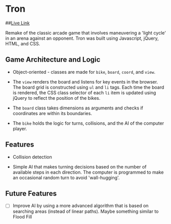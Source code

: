 # Tron

##[Live Link][link]

[link]: http://momajd.github.io/Tron/

Remake of the classic arcade game that involves maneuvering a 'light cycle' in an arena against an opponent. Tron was built using Javascript, jQuery, HTML, and CSS.


## Game Architecture and Logic

- Object-oriented - classes are made for `bike`, `board`, `coord`, and `view`.

- The `view` renders the board and listens for key events in the browser. The board grid is constructed using `ul` and `li` tags. Each time the board is rendered, the CSS class selector of each `li` item is updated using jQuery to reflect the position of the bikes.

- The `board` class takes dimensions as arguments and checks if coordinates are within its boundaries.

- The `bike` holds the logic for turns, collisions, and the AI of the computer player.

## Features

- Collision detection

- Simple AI that makes turning decisions based on the number of available steps in each direction. The computer is programmed to make an occasional random turn to avoid 'wall-hugging'.

## Future Features

- [ ] Improve AI by using a more advanced algorithm that is based on searching areas (instead of linear paths). Maybe something similar to Flood Fill
